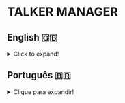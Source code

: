 # TALKER MANAGER

## English 🇬🇧
<details>
  <summary>Click to expand!</summary>
  
  ### Description
Talker Manager is a CRUD (Create, Read, Update and Delete) API of talkers. This API has endpoints that allow the user to read and write in a file using the Node.js fs module. The development of this project allowed me to put in practice what I learned of Node.js, Express.js and HTTP Protocols during the Back-end module at Trybe.

### Technologies and Tools
<img src="https://img.shields.io/badge/Docker-2CA5E0?style=for-the-badge&logo=docker&logoColor=white" alt="docker-logo"/>
<img src="https://img.shields.io/badge/Node.js-339933?style=for-the-badge&logo=nodedotjs&logoColor=white" alt="nodejs-logo"/>
<img src="https://img.shields.io/badge/Express.js-000000?style=for-the-badge&logo=express&logoColor=white" alt="express-logo"/>
<img src="https://img.shields.io/badge/Postman-FF6C37?style=for-the-badge&logo=Postman&logoColor=white" alt="postman-logo"/>
<img src="https://img.shields.io/badge/Swagger-85EA2D?style=for-the-badge&logo=Swagger&logoColor=white" alt="swagger-logo"/>

Talker Manager was developed using **Docker** to create an isolated development environment. Using **Express.js**, a CRUD (Create, Read, Update and Delete) API was created to manage Talkers from a **JSON** file using Node.js fs module.
**Nodemon** and **Postman** were used as development tools, as Nodemon allowed me to monitor scripts during construction and Postman let me test and design the endpoints.
After the project's development, **Swagger** was then used to design and write it's documentation.

### Installation

1. Create a directory using the **mkdir** command:
```
  mkdir saraivais-projects
```

2. Access the directory using the **cd** command and clone the repository:
```
  cd saraivais-projects
  git clone git@github.com:saraivais/talker-manager.git
```

3. Access the project directory and install it's dependencies:
```
  cd talker-manager
  npm i
```

4. Lastly, use the **npm start** command and access the API documentation via browser, using the following url
```
  http://localhost:3000
```

</details>

## Português 🇧🇷
<details>
  <summary>Clique para expandir!</summary>
  
  ### Descrição
Talker Manager é uma API CRUD (Criar, Ler, Atualizar e Excluir) de locutores. Essa API possui endpoints que permitem ao usuário ler e gravar em um arquivo usando o módulo Node.js fs. O desenvolvimento deste projeto me permitiu colocar em prática o que aprendi sobre Node.js, Express.js e Protocolos HTTP durante o módulo Back-end no Trybe.

### Tecnologias e Ferramentas
<img src="https://img.shields.io/badge/Docker-2CA5E0?style=for-the-badge&logo=docker&logoColor=white" alt="docker-logo"/>
<img src="https://img.shields.io/badge/Node.js-339933?style=for-the-badge&logo=nodedotjs&logoColor=white" alt="nodejs-logo"/>
<img src="https://img.shields.io/badge/Express.js-000000?style=for-the-badge&logo=express&logoColor=white" alt="express-logo"/>
<img src="https://img.shields.io/badge/Postman-FF6C37?style=for-the-badge&logo=Postman&logoColor=white" alt="postman-logo"/>
<img src="https://img.shields.io/badge/Swagger-85EA2D?style=for-the-badge&logo=Swagger&logoColor=white" alt="swagger-logo"/>

O Talker Manager foi desenvolvido usando o **Docker** para criar um ambiente de desenvolvimento isolado. Usando **Express.js**, uma API CRUD (Create, Read, Update and Delete) foi criada para gerenciar Talkers de um arquivo **JSON** usando o módulo Node.js fs.
**Nodemon** e **Postman** foram usados ​​como ferramentas de desenvolvimento, pois o Nodemon me permitiu monitorar scripts durante a construção e o Postman me permitiu testar e projetar os endpoints.
Após o desenvolvimento do projeto, **Swagger** foi usado para projetar e escrever sua documentação.

### Instalação

1. Crie um diretório usando o comando **mkdir**:
```
  mkdir saraivais-projects
```

2. Acesse o diretório usando o comando **cd** e clone o repositório:
```
  cd saraivais-projects
  git clone git@github.com:saraivais/star-wars-planet-search.git
```

3. Acesse o diretório do projeto e instale suas dependências:
```
  cd star-wars-planet-search
  npm i
```

4. Por fim, use o comando **npm start** e acesse o projeto via navegador, usando a seguinte url
```
  http://localhost:3000
```

</details>